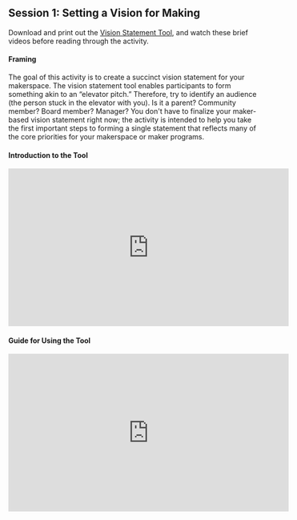 ## Session 1: Setting a Vision for Making 

Download and print out the [Vision Statement Tool](https://github.com/p2pu/makingandlearning/raw/gh-pages/modules/tools/Vision-Statement-Tool.pdf), and watch these brief videos before reading through the activity. 

#### Framing

The goal of this activity is to create a succinct vision statement for your makerspace. The vision statement tool enables participants to form something akin to an “elevator pitch.” Therefore, try to identify an audience (the person stuck in the elevator with you). Is it a parent? Community member? Board member? Manager? You don't have to finalize your maker-based vision statement right now; the activity is intended to help you take the first important steps to forming a single statement that reflects many of the core priorities for your makerspace or maker programs.  

#### Introduction to the Tool
<iframe width="560" height="315" src="https://www.youtube.com/embed/SOtxD7JbDTs" frameborder="0" allowfullscreen></iframe>

#### Guide for Using the Tool
<iframe width="560" height="315" src="https://www.youtube.com/embed/Le69uI55abc" frameborder="0" allowfullscreen></iframe>


